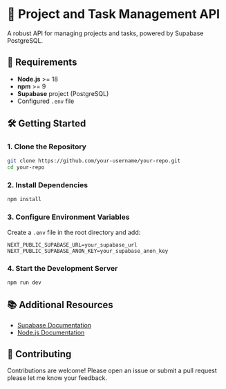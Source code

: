 # 📌 Project and Task Management API

A robust API for managing projects and tasks, powered by Supabase PostgreSQL.

## 🚀 Requirements

- **Node.js** >= 18
- **npm** >= 9
- **Supabase** project (PostgreSQL)
- Configured `.env` file

## 🛠️ Getting Started

### 1. Clone the Repository

```bash
git clone https://github.com/your-username/your-repo.git
cd your-repo
```

### 2. Install Dependencies

```bash
npm install
```

### 3. Configure Environment Variables

Create a `.env` file in the root directory and add:

```env
NEXT_PUBLIC_SUPABASE_URL=your_supabase_url
NEXT_PUBLIC_SUPABASE_ANON_KEY=your_supabase_anon_key
```

### 4. Start the Development Server

```bash
npm run dev
```

## 📚 Additional Resources

- [Supabase Documentation](https://supabase.com/docs)
- [Node.js Documentation](https://nodejs.org/en/docs/)

## 🤝 Contributing

Contributions are welcome! Please open an issue or submit a pull request please let me know your feedback.
